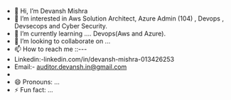 - 👋 Hi, I’m Devansh Mishra
- 👀 I’m interested in Aws Solution Architect, Azure Admin (104) , Devops , Devsecops and Cyber Security.
- 🌱 I’m currently learning .... Devops(Aws and Azure).
- 💞️ I’m looking to collaborate on ...
- 📫 How to reach me ::---
- Linkedin:-linkedin.com/in/devansh-mishra-013426253
- Email:- auditor.devansh.in@gmail.com
- 
- 😄 Pronouns: ...
- ⚡ Fun fact: ...
<!---
AuditorDevansh/AuditorDevansh is a ✨ special ✨ repository because its `README.md` (this file) appears on your GitHub profile.
You can click the Preview link to take a look at your changes.
--->
